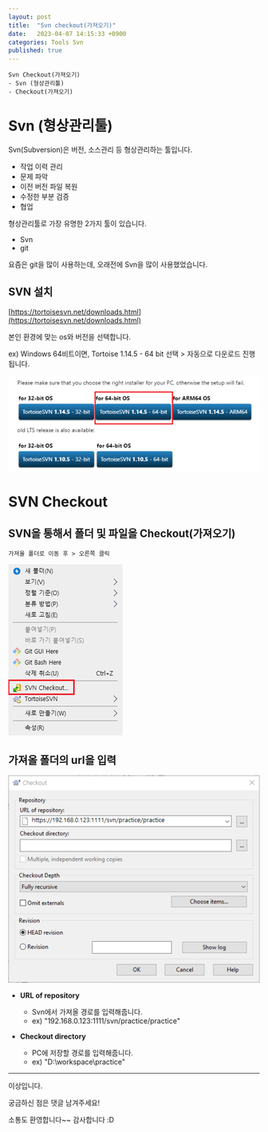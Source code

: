 ```yaml
---
layout: post
title:  "Svn checkout(가져오기)"
date:   2023-04-07 14:15:33 +0900
categories: Tools Svn
published: true
---
```

```
Svn Checkout(가져오기)
- Svn (형상관리툴)
- Checkout(가져오기)
```

# Svn (형상관리툴)

Svn(Subversion)은 버전, 소스관리 등 형상관리하는 툴입니다.
-   작업 이력 관리
-   문제 파악
-   이전 버전 파일 복원
-   수정한 부분 검증
-   협업

형상관리툴로 가장 유명한 2가지 툴이 있습니다.
- Svn
- git

요즘은 git을 많이 사용하는데, 오래전에 Svn을 많이 사용했었습니다.

## SVN 설치

[https://tortoisesvn.net/downloads.html](https://tortoisesvn.net/downloads.html)

본인 환경에 맞는 os와 버전을 선택합니다.

ex) Windows 64비트이면, Tortoise 1.14.5 - 64 bit 선택 > 자동으로 다운로드 진행됩니다.

![Svn_user](/assets/img/Tools/Svn/2023-04-07-svn_checkout/Svn_user.png)

# SVN Checkout

## SVN을 통해서 폴더 및 파일을 Checkout(가져오기)

```
가져올 폴더로 이동 후 > 오른쪽 클릭
```

![Svn_Checkout1](/assets/img/Tools/Svn/2023-04-07-svn_checkout/Svn_Checkout1.png)

## 가져올 폴더의 url을 입력

![Svn_Checkout2](/assets/img/Tools/Svn/2023-04-07-svn_checkout/Svn_Checkout2.png)

- **URL of repository**
    - Svn에서 가져올 경로를 입력해줍니다.
    - ex) "192.168.0.123:1111/svn/practice/practice"

- **Checkout directory**
    - PC에 저장할 경로를 입력해줍니다.
    - ex) "D:\workspace\practice"

---

이상입니다.

궁금하신 점은 댓글 남겨주세요!

소통도 환영합니다~~ 감사합니다 :D